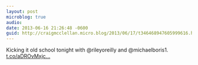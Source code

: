 ```yaml
---
layout: post
microblog: true
audio: 
date: 2013-06-16 21:26:48 -0600
guid: http://craigmcclellan.micro.blog/2013/06/17/t346468947605999616.html
---
```

Kicking it old school tonight with @rileyoreilly and @michaelboris1. [t.co/aDROvMxjc...](https://t.co/aDROvMxjco)
